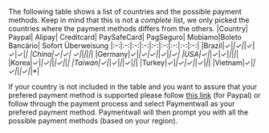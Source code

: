 The following table shows a list of countries and the possible payment methods. Keep in mind that this is not a *complete* list, we only picked the countries where the payment methods differs from the others.
|Country| Paypal| Alipay| Creditcard| PaySafeCard| PagSeguro| Mobiamo|Boleto Bancário| Sofort Überweisung
|:-:|:-:|:-:|:-:|:-:|:-:|:-:|:-:|:-:|
|Brazil|✓|*|✓|*|✓|✓|✓|*|
|China|✓|✓| ✓|*|*|*|*|*|
|Germany|✓|*|✓|✓|*|✓|*|✓|
|USA|✓|*|✓|✓|*|*|*|*|
|Korea|✓|*|✓|*|*|✓|*|*|
|Taiwan|✓|*|✓|*|*|✓|*|*|
|Turkey|✓|*|✓|✓|*|✓|*|*|
|Vietnam|✓|*|✓|*|*|✓|*|*|

If your country is not included in the table and you want to assure that your prefered payment method is supported please follow [this link](https://www.paypal.com/webapps/mpp/country-worldwide) (for Paypal) or follow through the payment process and select Paymentwall as your prefered payment method. Paymentwall will then prompt you with all the possible payment methods (based on your region).